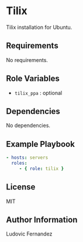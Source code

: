 # Tilix

Tilix installation for Ubuntu.

## Requirements

No requirements.

## Role Variables

- `tilix_ppa` : optional

## Dependencies

No dependencies.

## Example Playbook

```yml
- hosts: servers
  roles:
     - { role: tilix }
```

## License

MIT

## Author Information

Ludovic Fernandez
